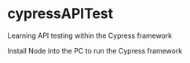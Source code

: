 # cypressAPITest
Learning API testing within the Cypress framework

Install Node into the PC to run the Cypress framework
